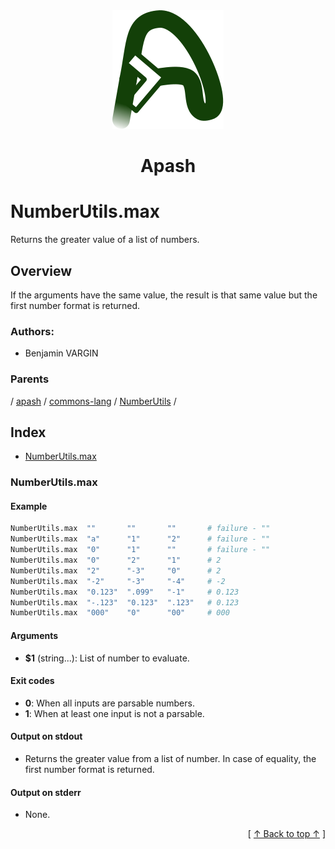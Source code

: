 
<div align='center' id='apash-top'>
  <a href='https://github.com/hastec-fr/apash'>
    <img alt='apash-logo' src='../../../../../../../assets/apash-logo.svg'/>
  </a>

  # Apash
</div>

# NumberUtils.max

Returns the greater value of a list of numbers.

## Overview

If the arguments have the same value, the result is that same value
but the first number format is returned.
### Authors:
* Benjamin VARGIN

### Parents
<!-- apash.parentBegin -->
[](../../../../.md) / [apash](../../../apash.md) / [commons-lang](../../commons-lang.md) / [NumberUtils](../NumberUtils.md) / 
<!-- apash.parentEnd -->

## Index

* [NumberUtils.max](#numberutilsmax)

### NumberUtils.max

#### Example

```bash
NumberUtils.max  ""       ""       ""       # failure - ""
NumberUtils.max  "a"      "1"      "2"      # failure - ""
NumberUtils.max  "0"      "1"      ""       # failure - ""
NumberUtils.max  "0"      "2"      "1"      # 2
NumberUtils.max  "2"      "-3"     "0"      # 2
NumberUtils.max  "-2"     "-3"     "-4"     # -2
NumberUtils.max  "0.123"  ".099"   "-1"     # 0.123
NumberUtils.max  "-.123"  "0.123"  ".123"   # 0.123
NumberUtils.max  "000"    "0"      "00"     # 000
```

#### Arguments

* **$1** (string...): List of number to evaluate.

#### Exit codes

* **0**: When all inputs are parsable numbers.
* **1**: When at least one input is not a parsable.

#### Output on stdout

* Returns the greater value from a list of number.
  In case of equality, the first number format is returned.

#### Output on stderr

* None.


  <div align='right'>[ <a href='#apash-top'>↑ Back to top ↑</a> ]</div>


